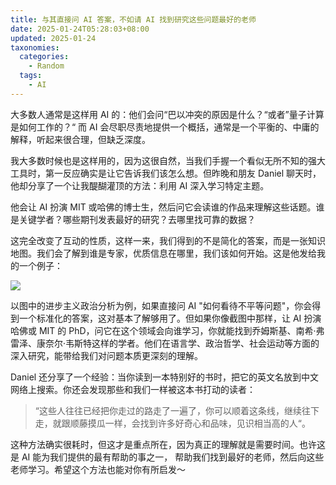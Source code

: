 ```yaml
---
title: 与其直接问 AI 答案，不如请 AI 找到研究这些问题最好的老师
date: 2025-01-24T05:28:03+08:00
updated: 2025-01-24
taxonomies:
  categories:
    - Random
  tags:
    - AI
---
```


大多数人通常是这样用 AI 的：他们会问“巴以冲突的原因是什么？“或者”量子计算是如何工作的？“ 而 AI 会尽职尽责地提供一个概括，通常是一个平衡的、中庸的解释，听起来很合理，但缺乏深度。

我大多数时候也是这样用的，因为这很自然，当我们手握一个看似无所不知的强大工具时，第一反应确实是让它告诉我们该怎么想。但昨晚和朋友 Daniel 聊天时，他却分享了一个让我醍醐灌顶的方法：利用 AI 深入学习特定主题。

<!-- more -->

他会让 AI 扮演 MIT 或哈佛的博士生，然后问它会读谁的作品来理解这些话题。谁是关键学者？哪些期刊发表最好的研究？去哪里找可靠的数据？

这完全改变了互动的性质，这样一来，我们得到的不是简化的答案，而是一张知识地图。我们会了解到谁是专家，优质信息在哪里，我们该如何开始。这是他发给我的一个例子：

![](https://files.owenyoung.com/file/owen-blog/WechatIMG481.jpg)

以图中的进步主义政治分析为例，如果直接问 AI "如何看待不平等问题"，你会得到一个标准化的答案，这对基本了解够用了。但如果你像截图中那样，让 AI 扮演哈佛或 MIT 的 PhD，问它在这个领域会向谁学习，你就能找到乔姆斯基、南希·弗雷泽、康奈尔·韦斯特这样的学者。他们在语言学、政治哲学、社会运动等方面的深入研究，能带给我们对问题本质更深刻的理解。

Daniel 还分享了一个经验：当你读到一本特别好的书时，把它的英文名放到中文网络上搜索。你还会发现那些和我们一样被这本书打动的读者：

> “这些人往往已经把你走过的路走了一遍了，你可以顺着这条线，继续往下走，就跟顺藤摸瓜一样，会找到许多好奇心和品味，见识相当高的人“。

这种方法确实很耗时，但这才是重点所在，因为真正的理解就是需要时间。也许这是 AI 能为我们提供的最有帮助的事之一， 帮助我们找到最好的老师，然后向这些老师学习。希望这个方法也能对你有所启发～
